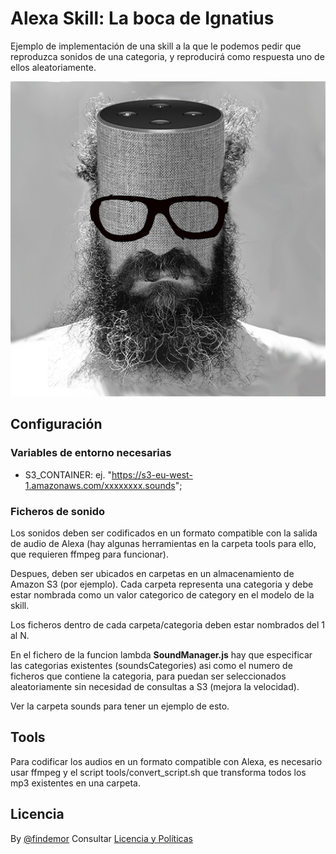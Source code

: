 # Alexa Skill: La boca de Ignatius

Ejemplo de implementación de una skill a la que le podemos pedir que reproduzca sonidos de una categoria, y reproducirá como respuesta uno de ellos aleatoriamente.

![Image](resources/imgs/logo512.png)

## Configuración

### Variables de entorno necesarias

* S3_CONTAINER: ej. "https://s3-eu-west-1.amazonaws.com/xxxxxxxx.sounds"; 

### Ficheros de sonido

Los sonidos deben ser codificados en un formato compatible con la salida de audio de Alexa (hay algunas herramientas en la carpeta tools para ello, que requieren ffmpeg para funcionar).

Despues, deben ser ubicados en carpetas en un almacenamiento de Amazon S3 (por ejemplo). Cada carpeta representa una categoria y debe estar nombrada como un valor categorico de category en el modelo de la skill.

Los ficheros dentro de cada carpeta/categoria deben estar nombrados del 1 al N.

En el fichero de la funcion lambda __SoundManager.js__ hay que especificar las categorias existentes (soundsCategories) asi como el numero de ficheros que contiene la categoria, para puedan ser seleccionados aleatoriamente sin necesidad de consultas a S3 (mejora la velocidad).

Ver la carpeta sounds para tener un ejemplo de esto.

## Tools

Para codificar los audios en un formato compatible con Alexa, es necesario usar ffmpeg y el script tools/convert_script.sh que transforma todos los mp3 existentes en una carpeta.

## Licencia

By [@findemor](http://twitter.com/findemor)
Consultar [Licencia y Políticas](resources/DCSKILLIGNATIUS001.htm)
